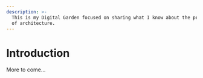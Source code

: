 ```yaml
---
description: >-
  This is my Digital Garden focused on sharing what I know about the profession
  of architecture.
---
```


# Introduction

More to come...
